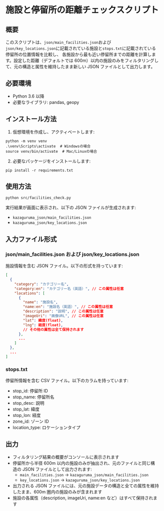 # 施設と停留所の距離チェックスクリプト

## 概要

このスクリプトは、`json/main_facilities.json`および`json/key_locations.json`に記載されている施設と`stops.txt`に記載されている停留所の位置情報を比較し、
各施設から最も近い停留所までの距離を計算します。設定した距離（デフォルトでは 600m）以内の施設のみをフィルタリングして、元の構造と属性を維持したまま新しい JSON ファイルとして出力します。

## 必要環境

- Python 3.6 以降
- 必要なライブラリ: pandas, geopy

## インストール方法

1. 仮想環境を作成し、アクティベートします:

```
python -m venv venv
.\venv\Scripts\activate  # Windowsの場合
source venv/bin/activate  # Mac/Linuxの場合
```

2. 必要なパッケージをインストールします:

```
pip install -r requirements.txt
```

## 使用方法

```
python src/facilities_check.py
```

実行結果が画面に表示され、以下の JSON ファイルが生成されます:

- `kazaguruma_json/main_facilities.json`
- `kazaguruma_json/key_locations.json`

## 入力ファイル形式

### json/main_facilities.json および json/key_locations.json

施設情報を含む JSON ファイル。以下の形式を持っています:

```json
[
  {
    "category": "カテゴリー名",
    "category:en": "カテゴリー名（英語）", // この属性は任意
    "locations": [
      {
        "name": "施設名",
        "name:en": "施設名（英語）", // この属性は任意
        "description": "説明", // この属性は任意
        "imageUri": "画像URL", // この属性は任意
        "lat": 緯度(float),
        "lng": 経度(float),
        // その他の属性は全て保持されます
      },
      ...
    ]
  },
  ...
]
```

### stops.txt

停留所情報を含む CSV ファイル。以下のカラムを持っています:

- stop_id: 停留所 ID
- stop_name: 停留所名
- stop_desc: 説明
- stop_lat: 緯度
- stop_lon: 経度
- zone_id: ゾーン ID
- location_type: ロケーションタイプ

## 出力

- フィルタリング結果の概要がコンソールに表示されます
- 停留所から半径 600m 以内の施設のみが抽出され、元のファイルと同じ構造の JSON ファイルとして出力されます:
  - `main_facilities.json` → `kazaguruma_json/main_facilities.json`
  - `key_locations.json` → `kazaguruma_json/key_locations.json`
- 出力される JSON ファイルには、元の施設データの構造と全ての属性を維持したまま、600m 圏内の施設のみが含まれます
- 施設の各属性（description, imageUri, name:en など）はすべて保持されます
